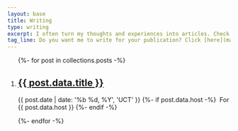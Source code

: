 ```yaml
---
layout: base
title: Writing
type: writing
excerpt: I often turn my thoughts and experiences into articles. Check out them all out here, from the early days of blogging until now.
tag_line: Do you want me to write for your publication? Click [here](mailto:jmenichelli@gmail.com) to contact me via email.
---
```


<div class="section section__with-divider">
  <ol class="list" role="list" aria-label="Articles">
    {%- for post in collections.posts -%}
      <li class="list__item" role="listitem">
        <h2 class="list__title">
          <a class="list__title__link" href="{{ post.url }}">{{ post.data.title }}</a>
        </h2>
        <p class="list__subtitle">
          <time datetime="{{ post.date | date: '%Y-%m-%d' }}">{{ post.date | date: '%b %d, %Y', 'UCT' }}</time>
          {%- if post.data.host -%}
            &nbsp;<span class="list__host">For {{ post.data.host }}</span>
          {%- endif -%}
        </p>
      </li>
    {%- endfor -%}
  </ol>
</div>
